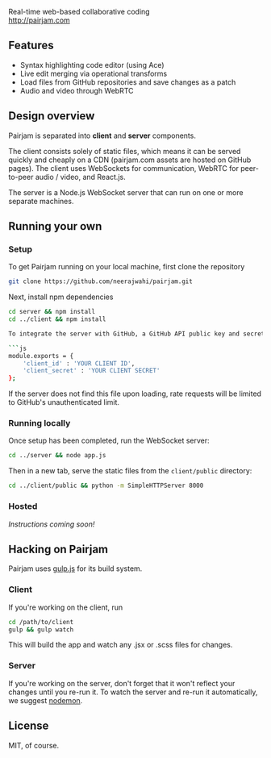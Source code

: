 Real-time web-based collaborative coding<br/>
http://pairjam.com

## Features
- Syntax highlighting code editor (using Ace)
- Live edit merging via operational transforms
- Load files from GitHub repositories and save changes as a patch
- Audio and video through WebRTC

## Design overview
Pairjam is separated into **client** and **server** components.

The client consists solely of static files, which means it can be served quickly and cheaply on a CDN (pairjam.com assets are hosted on GitHub pages). The client uses WebSockets for communication, WebRTC for peer-to-peer audio / video, and React.js.

The server is a Node.js WebSocket server that can run on one or more separate machines.

## Running your own
### Setup
To get Pairjam running on your local machine, first clone the repository
```bash
git clone https://github.com/neerajwahi/pairjam.git
```

Next, install npm dependencies
```bash
cd server && npm install
cd ../client && npm install

To integrate the server with GitHub, a GitHub API public key and secret are needed. These should be placed in a file called `github_api_secret` in the `/server` directory, with the following form:

```js
module.exports = {
	'client_id' : 'YOUR CLIENT ID',
	'client_secret' : 'YOUR CLIENT SECRET'
};
```
If the server does not find this file upon loading, rate requests will be limited to GitHub's unauthenticated limit.

### Running locally
Once setup has been completed, run the WebSocket server:
```bash
cd ../server && node app.js
```

Then in a new tab, serve the static files from the `client/public` directory:
```bash
cd ../client/public && python -m SimpleHTTPServer 8000
```

### Hosted
*Instructions coming soon!*

## Hacking on Pairjam
Pairjam uses [gulp.js](http://gulpjs.com/) for its build system.

### Client
If you're working on the client, run
```bash
cd /path/to/client
gulp && gulp watch
```
This will build the app and watch any .jsx or .scss files for changes.

### Server
If you're working on the server, don't forget that it won't reflect your changes until you re-run it. To watch the server and re-run it automatically, we suggest [nodemon](http://nodemon.io/).

## License
MIT, of course.
